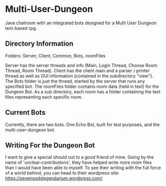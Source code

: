 # Multi-User-Dungeon
Java chatroom with an integrated bots designed for a Multi User Dungeon text-based rpg.

## Directory Information

Folders: Server, Client, Common, Bots, roomFiles

Server has the server threads and info (Main, Login Thread, Choose Room Thread, Room Thread). Client has the client main and a parser / printer thread as well as GUI information (contained in the subdirectory "view"). The Bots folder is just the thread, started by the server that runs any specified bot. The roomFiles folder contains room data (held in text) for the Dungeon Bot. As a sub directory, each room has a folder containing the text files representing each specific room.

## Current Bots

Currently, there are two bots. One Echo Bot, built for test purposes, and the multi-user-dungeon bot. 

## Writing For the Dungeon Bot

I want to give a special should out to a good friend of mine. Going by the name of 'unclear-contributions', they have helped write more room files than I would have been able to myself. To see their writing with the full force of a world behind, you can head to their wordpress site: https://sevengodslegendarium.wordpress.com/
